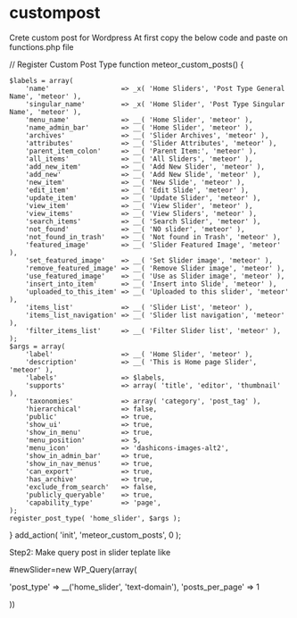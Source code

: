 # custompost
Crete custom post for Wordpress
At first copy the below code and paste on functions.php file

// Register Custom Post Type
function meteor_custom_posts() {

	$labels = array(
		'name'                  => _x( 'Home Sliders', 'Post Type General Name', 'meteor' ),
		'singular_name'         => _x( 'Home Slider', 'Post Type Singular Name', 'meteor' ),
		'menu_name'             => __( 'Home Slider', 'meteor' ),
		'name_admin_bar'        => __( 'Home Slider', 'meteor' ),
		'archives'              => __( 'Slider Archives', 'meteor' ),
		'attributes'            => __( 'Slider Attributes', 'meteor' ),
		'parent_item_colon'     => __( 'Parent Item:', 'meteor' ),
		'all_items'             => __( 'All Sliders', 'meteor' ),
		'add_new_item'          => __( 'Add New Slider', 'meteor' ),
		'add_new'               => __( 'Add New Slide', 'meteor' ),
		'new_item'              => __( 'New Slide', 'meteor' ),
		'edit_item'             => __( 'Edit Slide', 'meteor' ),
		'update_item'           => __( 'Update Slider', 'meteor' ),
		'view_item'             => __( 'View Slider', 'meteor' ),
		'view_items'            => __( 'View Sliders', 'meteor' ),
		'search_items'          => __( 'Search Slider', 'meteor' ),
		'not_found'             => __( 'NO slider', 'meteor' ),
		'not_found_in_trash'    => __( 'Not found in Trash', 'meteor' ),
		'featured_image'        => __( 'Slider Featured Image', 'meteor' ),
		'set_featured_image'    => __( 'Set Slider image', 'meteor' ),
		'remove_featured_image' => __( 'Remove Slider image', 'meteor' ),
		'use_featured_image'    => __( 'Use as Slider image', 'meteor' ),
		'insert_into_item'      => __( 'Insert into Slide', 'meteor' ),
		'uploaded_to_this_item' => __( 'Uploaded to this slider', 'meteor' ),
		'items_list'            => __( 'Slider List', 'meteor' ),
		'items_list_navigation' => __( 'Slider list navigation', 'meteor' ),
		'filter_items_list'     => __( 'Filter Slider list', 'meteor' ),
	);
	$args = array(
		'label'                 => __( 'Home Slider', 'meteor' ),
		'description'           => __( 'This is Home page Slider', 'meteor' ),
		'labels'                => $labels,
		'supports'              => array( 'title', 'editor', 'thumbnail' ),
		'taxonomies'            => array( 'category', 'post_tag' ),
		'hierarchical'          => false,
		'public'                => true,
		'show_ui'               => true,
		'show_in_menu'          => true,
		'menu_position'         => 5,
		'menu_icon'             => 'dashicons-images-alt2',
		'show_in_admin_bar'     => true,
		'show_in_nav_menus'     => true,
		'can_export'            => true,
		'has_archive'           => true,
		'exclude_from_search'   => false,
		'publicly_queryable'    => true,
		'capability_type'       => 'page',
	);
	register_post_type( 'home_slider', $args );

}
add_action( 'init', 'meteor_custom_posts', 0 );




Step2: Make query post in slider teplate like

#newSlider=new WP_Query(array(

  'post_type' => __('home_slider', 'text-domain'),
  'posts_per_page' => 1

))
